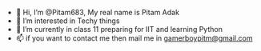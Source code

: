 - 👋 Hi, I’m @Pitam683, My real name is Pitam Adak
- 👀 I’m interested in Techy things
- 🌱 I’m currently in class 11 preparing for IIT and learning Python
- 📫 if you want to contact me then mail me in gamerboypitm@gmail.com
